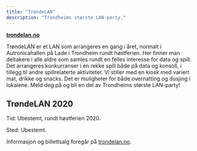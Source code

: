 ```yaml
---
title: "TrøndeLAN"
description: "Trondheims største LAN-party."
---
```

**[trondelan.no](https://trondelan.no/)**

TrøndeLAN er et LAN som arrangeres en gang i året, normalt i Autronicahallen på Lade i Trondheim rundt høstferien. Her finner man deltakere i alle aldre som samles rundt en felles interesse for data og spill. Det arrangeres konkurranser i en rekke spill både på data og konsoll, i tillegg til andre spillrelaterte aktiviteter. Vi stiller med en kiosk med variert mat, drikke og snacks. Det er muligheter for både overnatting og dusjing i lokalene. Meld deg på og bli en del av Trondheims største LAN-party!

## TrøndeLAN 2020

Tid: Ubestemt, rundt høstferien 2020.

Sted: Ubestemt.

Informasjon og billettsalg foregår på [trondelan.no](https://trondelan.no/).
